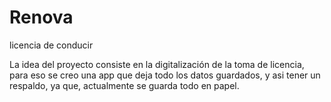 # Renova
licencia de conducir

La idea del proyecto consiste en la digitalización de la toma de licencia, para eso se creo una app que deja todo los datos guardados,
y asi tener un respaldo, ya que, actualmente se guarda todo en papel.
